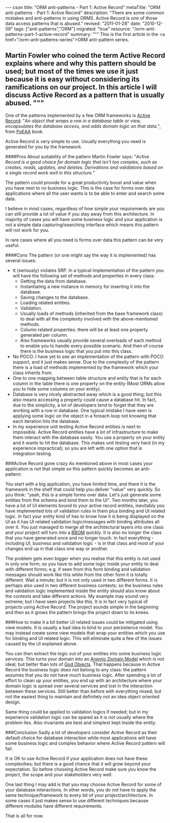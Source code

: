 --- cson
title: "ORM anti-patterns - Part 1: Active Record"
metaTitle: "ORM anti-patterns - Part 1: Active Record"
description: "There are some common mistakes and anti-patterns in using ORMS. Active Record is one of those data access patterns that is abused."
revised: "2011-01-28"
date: "2010-12-09"
tags: ["anti-patterns","ORM"]
migrated: "true"
resource: "/orm-anti-patterns-part-1-active-record"
summary: """
This is the first article in the <a href=\"/orm-anti-patterns-series\">ORM anti-pattern series</a>.

Martin Fowler who coined the term Active Record explains where and why this pattern should be used; but most of the times we use it just because it is easy without considering its ramifications on our project. In this article I will discuss Active Record as a pattern that is usually abused. 
"""
---
One of the patterns implemented by a few ORM frameworks is [Active Record][2]:
"*An object that wraps a row in a database table or view, encapsulates the database access, and adds domain logic on that data.*", from [PoEAA][3] book.

Active Record is very simple to use. Usually everything you need is generated for you by the framework.

####Pros
About suitability of the pattern Martin Fowler says:
"*Active Record is a good choice for domain logic that isn't too complex, such as creates, reads, updates, and deletes. Derivations and validations based on a single record work well in this structure.*"

The pattern could provide for a great productivity boost and value when you have next to no business logic. This is the case for forms over data applications where all the user wants is to be able to enter and search some data. 

I believe in most cases, regardless of how simple your requirements are you can still provide a lot of value if you stay away from this architecture. In majority of cases you will have some business logic and your application is not a simple data capturing/searching interface which means this pattern will not work for you.

In rare cases where all you need is forms over data this pattern can be very useful.

####Cons
The pattern (or one might say the way it is implemented)  has several issues:

 - It (seriously) violates SRP. In a typical implementation of the pattern you will have the following set of methods and properties in every class:
   - Getting the data from database.
   - Instantiating a new instance in memory for inserting it into the database.
   - Saving changes to the database.
   - Loading related entities.
   - Validation.
   - Usually loads of methods (inherited from the base framework class) to deal with all the complexity involved with the above-mentioned methods.
   - Column related properties: there will be at least one property generated per column.
   - Also frameworks usually provide several overloads of each method to enable you to handle every possible scenario. And then of course there is the business logic that you put into this class.
 - No POCO. I have yet to see an implementation of the pattern with POCO support, and it just makes sense. Due to the complexity of the pattern there is a load of methods implemented by the framework which your class inherits from.
 - One to one mapping between table structure and entity that is for each column in the table there is one property on the entity (Most ORMs allow you to hide some columns on your entity).
 - Database is very nicely abstracted away which is a good thing; but this also means accessing a property could cause a database hit. In fact, due to the simplicity, a lot of developers tend to forget that they are working with a row in database. One typical mistake I have seen is applying some logic on the object in a foreach loop not knowing that each iteration hits the database.
 - In my experience unit testing Active Record entities is next to impossible. Active Record entities have a lot of infrastructure to make them interact with the database easily. You use a property on your entity and it wants to hit the database. This makes unit testing very hard (in my experience impractical); so you are left with one option that is integration testing.

###Active Record gone crazy
As mentioned above in most cases your application is not that simple so this pattern quickly becomes an anti-pattern:

You start with a big application, you have limited time, and there it is the framework in the shelf that could help you deliver "value" very quickly. So you think: "yeah, this is a simple forms over data. Let's just generate some entities from the schema and bind them to the UI". Two months later, you have a lot of UI elements bound to your active record entities, inevitably you have implemented lots of validation rules in them plus binding and UI related logic. In fact your entity kind of has to know how it is being displayed on the UI as it has UI related validation logic/messages with binding attributes all over it. You just managed to merge all the architectural layers into one class and your project will turn into a [BBOM][4] quickly. It is also no longer the class that you have generated once and no longer touch. In fact everything - including UI, business and validation logic - is in that class and most of your changes end up in that class one way or another.

The problem gets even bigger when you realise that this entity is not used in only one form; so you have to add some logic inside your entity to deal with different forms; e.g. if seen from this form binding and validation messages should work like this while from the other form it is totally different. Wait a minute; but it is not only used in two different forms. It is perhaps also used in two different business contexts; so the business rules and validation logic implemented inside the entity should also know about the contexts and take different actions. My example may sound very extreme; but I have seen projects like this. It is in fact very typical of projects using Active Record. The project sounds simple in the beginning and then as it grows the pattern brings the project down to its knees.

###How to make it a bit better
UI related issues could be mitigated using view models. It is usually a bad idea to bind to your persistence model. You may instead create some view models that wrap your entities which you use for binding and UI related logic. This will eliminate quite a few of the issues caused by the UI explained above.

You can then extract the logic out of your entities into some business logic services. This turns your domain into an [Anemic Domain Model][5] which is not ideal; but better than lots of [God Objects][6]. That happens because in Active Record the business logic does not belong to any class: the pattern assumes that you do not have much business logic. After spending a lot of effort to clean up your entities, you end up with an architecture where your domain logic is spread over several services and lost in the interaction between these services. Still better than before with everything mixed; but not the easiest thing to maintain and definitely not an idea object oriented design.

Same thing could be applied to validation logics if needed; but in my experience validation logic can be spared as it is not usually where the problem lies. Also invariants are best and simplest kept inside the entity.

###Conclusion
Sadly a lot of developers consider Active Record as their default choice for database interaction while most applications will have some business logic and complex behavior where Active Record pattern will fail. 

It is OK to use Active Record if your application does not have these complexities; but there is a good chance that it will grow beyond your expectation. So before choosing Active Record make sure you know the project, the scope and your stakeholders very well.

One last thing I may add is that you may choose Active Record for some of your database interactions. In other words, you do not have to apply the same technique/framework to every bit of your project/architecture. In some cases it just makes sense to use different techniques because different modules have different requirements.

That is all for now.


  [2]: http://en.wikipedia.org/wiki/Active_record_pattern
  [3]: http://www.amazon.com/Patterns-Enterprise-Application-Architecture-Martin/dp/0321127420
  [4]: http://en.wikipedia.org/wiki/Big_ball_of_mud
  [5]: http://martinfowler.com/bliki/AnemicDomainModel.html
  [6]: http://en.wikipedia.org/wiki/God_object